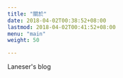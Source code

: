 ```yaml
---
title: "關於"
date: 2018-04-02T00:38:52+08:00
lastmod: 2018-04-02T00:41:52+08:00
menu: "main"
weight: 50

---
```


Laneser's blog

